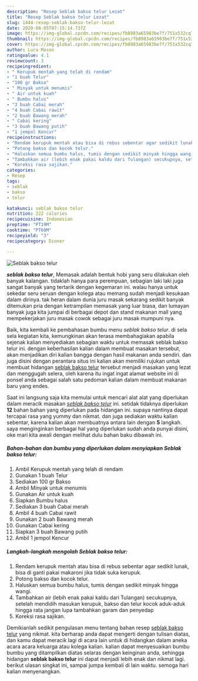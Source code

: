 ```yaml
---
description: "Resep Seblak bakso telur Lezat"
title: "Resep Seblak bakso telur Lezat"
slug: 1444-resep-seblak-bakso-telur-lezat
date: 2020-08-05T07:15:14.737Z
image: https://img-global.cpcdn.com/recipes/fb8983a65983be7f/751x532cq70/seblak-bakso-telur-foto-resep-utama.jpg
thumbnail: https://img-global.cpcdn.com/recipes/fb8983a65983be7f/751x532cq70/seblak-bakso-telur-foto-resep-utama.jpg
cover: https://img-global.cpcdn.com/recipes/fb8983a65983be7f/751x532cq70/seblak-bakso-telur-foto-resep-utama.jpg
author: Lura Mason
ratingvalue: 4.1
reviewcount: 3
recipeingredient:
- " Kerupuk mentah yang telah di rendam"
- "1 buah Telur"
- "100 gr Bakso"
- " Minyak untuk menumis"
- " Air untuk kuah"
- " Bumbu halus"
- "3 buah Cabai merah"
- "4 buah Cabai rawit"
- "2 buah Bawang merah"
- " Cabai kering"
- "3 buah Bawang putih"
- "1 jempol Kencur"
recipeinstructions:
- "Rendam kerupuk mentah atau bisa di rebus sebentar agar sedikit lunak, bisa di ganti pakai makaroni jika tidak suka kerupuk."
- "Potong bakso dan kocok telur."
- "Haluskan semua bumbu halus, tumis dengan sedikit minyak hingga wangi."
- "Tambahkan air (lebih enak pakai kaldu dari Tulangan) secukupnya, setelah mendidih masukan kerupuk, bakso dan telur kocok aduk-aduk hingga rata jangan lupa tambahkan garam dan penyedap"
- "Koreksi rasa sajikan."
categories:
- Resep
tags:
- seblak
- bakso
- telur

katakunci: seblak bakso telur 
nutrition: 222 calories
recipecuisine: Indonesian
preptime: "PT19M"
cooktime: "PT60M"
recipeyield: "3"
recipecategory: Dinner

---
```



![Seblak bakso telur](https://img-global.cpcdn.com/recipes/fb8983a65983be7f/751x532cq70/seblak-bakso-telur-foto-resep-utama.jpg)

<b><i>seblak bakso telur</i></b>, Memasak adalah bentuk hobi yang seru dilakukan oleh banyak kalangan. tidaklah hanya para perempuan, sebagian laki laki juga sangat banyak yang tertarik dengan kegemaran ini. walau hanya untuk sekedar seru seruan dengan kolega atau memang sudah menjadi kesukaan dalam dirinya. tak heran dalam dunia juru masak sekarang sedikit banyak ditemukan pria dengan ketrampilan memasak yang luar biasa, dan lumayan banyak juga kita jumpai di berbagai depot dan stand makanan mall yang mempekerjakan juru masak cowok sebagai juru masak mumpuni nya.



Baik, kita kembali ke pembahasan bumbu menu <i>seblak bakso telur</i>. di sela sela kegiatan kita, kemungkinan akan terasa membahagiakan apabila sejenak kalian menyediakan sebagian waktu untuk memasak seblak bakso telur ini. dengan keberhasilan kalian dalam membuat masakan tersebut, akan menjadikan diri kalian bangga dengan hasil makanan anda sendiri. dan juga disini dengan perantara situs ini kalian akan memiliki rujukan untuk membuat hidangan <u>seblak bakso telur</u> tersebut menjadi masakan yang lezat dan menggugah selera, oleh karena itu ingat ingat alamat website ini di ponsel anda sebagai salah satu pedoman kalian dalam membuat makanan baru yang endes.


Saat ini langsung saja kita memulai untuk mencari alat alat yang diperlukan dalam meracik masakan <u><i>seblak bakso telur</i></u> ini. setidak tidaknya diperlukan <b>12</b> bahan bahan yang diperlukan pada hidangan ini. supaya nantinya dapat tercapai rasa yang yummy dan nikmat. dan juga sediakan waktu kalian sebentar, karena kalian akan membuatnya antara lain dengan <b>5</b> langkah. saya menginginkan berbagai hal yang diperlukan sudah anda punyai disini, oke mari kita awali dengan melihat dulu bahan baku dibawah ini.

<!--inarticleads1-->

##### Bahan-bahan dan bumbu yang diperlukan dalam menyiapkan Seblak bakso telur:

1. Ambil  Kerupuk mentah yang telah di rendam
1. Gunakan 1 buah Telur
1. Sediakan 100 gr Bakso
1. Ambil  Minyak untuk menumis
1. Gunakan  Air untuk kuah
1. Siapkan  Bumbu halus
1. Sediakan 3 buah Cabai merah
1. Ambil 4 buah Cabai rawit
1. Gunakan 2 buah Bawang merah
1. Gunakan  Cabai kering
1. Siapkan 3 buah Bawang putih
1. Ambil 1 jempol Kencur




<!--inarticleads2-->

##### Langkah-langkah mengolah Seblak bakso telur:

1. Rendam kerupuk mentah atau bisa di rebus sebentar agar sedikit lunak, bisa di ganti pakai makaroni jika tidak suka kerupuk.
1. Potong bakso dan kocok telur.
1. Haluskan semua bumbu halus, tumis dengan sedikit minyak hingga wangi.
1. Tambahkan air (lebih enak pakai kaldu dari Tulangan) secukupnya, setelah mendidih masukan kerupuk, bakso dan telur kocok aduk-aduk hingga rata jangan lupa tambahkan garam dan penyedap
1. Koreksi rasa sajikan.




Demikianlah sedikit pengulasan menu tentang bahan resep <u>seblak bakso telur</u> yang nikmat. kita berharap anda dapat mengerti dengan tulisan diatas, dan kamu dapat meracik lagi di acara lain untuk di hidangkan dalam aneka acara acara keluarga atau kolega kalian. kalian dapat menyesuaikan bumbu bumbu yang ditampilkan diatas selaras dengan keinginan anda, sehingga hidangan <b>seblak bakso telur</b> ini dapat menjadi lebih enak dan nikmat lagi. berikut ulasan singkat ini, sampai jumpa kembali di lain waktu. semoga hari kalian menyenangkan.
